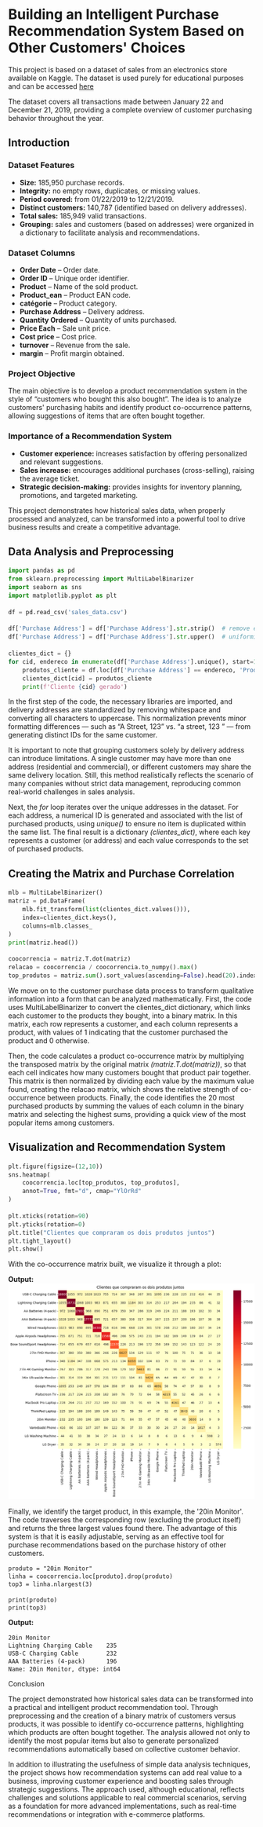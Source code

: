 # Building an Intelligent Purchase Recommendation System Based on Other Customers' Choices

This project is based on a dataset of sales from an electronics store available on Kaggle.
The dataset is used purely for educational purposes and can be accessed [here](https://www.kaggle.com/datasets/vincentcornlius/sales-orders/data)


The dataset covers all transactions made between January 22 and December 21, 2019, providing a complete overview of customer purchasing behavior throughout the year.

## Introduction
### Dataset Features

- **Size:** 185,950 purchase records.
- **Integrity:** no empty rows, duplicates, or missing values.
- **Period covered:** from 01/22/2019 to 12/21/2019.
- **Distinct customers:** 140,787 (identified based on delivery addresses).
- **Total sales:** 185,949 valid transactions.
- **Grouping:** sales and customers (based on addresses) were organized in a dictionary to facilitate analysis and recommendations.

### Dataset Columns
- **Order Date** – Order date.
- **Order ID** – Unique order identifier.
- **Product** – Name of the sold product.
- **Product_ean** – Product EAN code.
- **catégorie** – Product category.
- **Purchase Address** – Delivery address.
- **Quantity Ordered** – Quantity of units purchased.
- **Price Each** – Sale unit price.
- **Cost price** – Cost price.
- **turnover** – Revenue from the sale.
- **margin** – Profit margin obtained.

### Project Objective

The main objective is to develop a product recommendation system in the style of “customers who bought this also bought”.
The idea is to analyze customers' purchasing habits and identify product co-occurrence patterns, allowing suggestions of items that are often bought together.

### Importance of a Recommendation System

- **Customer experience:** increases satisfaction by offering personalized and relevant suggestions.
- **Sales increase:** encourages additional purchases (cross-selling), raising the average ticket.
- **Strategic decision-making:** provides insights for inventory planning, promotions, and targeted marketing.

This project demonstrates how historical sales data, when properly processed and analyzed, can be transformed into a powerful tool to drive business results and create a competitive advantage.

## Data Analysis and Preprocessing
```python
import pandas as pd
from sklearn.preprocessing import MultiLabelBinarizer
import seaborn as sns
import matplotlib.pyplot as plt

df = pd.read_csv('sales_data.csv')

df['Purchase Address'] = df['Purchase Address'].str.strip()  # remove espaços
df['Purchase Address'] = df['Purchase Address'].str.upper()  # uniformiza maiúsculas

clientes_dict = {}
for cid, endereco in enumerate(df['Purchase Address'].unique(), start=1):
    produtos_cliente = df.loc[df['Purchase Address'] == endereco, 'Product'].unique().tolist()
    clientes_dict[cid] = produtos_cliente
    print(f'Cliente {cid} gerado')
```
In the first step of the code, the necessary libraries are imported, and delivery addresses are standardized by removing whitespace and converting all characters to uppercase.
This normalization prevents minor formatting differences — such as “A Street, 123” vs. “a street, 123 ” — from generating distinct IDs for the same customer.

It is important to note that grouping customers solely by delivery address can introduce limitations.
A single customer may have more than one address (residential and commercial), or different customers may share the same delivery location.
Still, this method realistically reflects the scenario of many companies without strict data management, reproducing common real-world challenges in sales analysis.

Next, the *for* loop iterates over the unique addresses in the dataset.
For each address, a numerical ID is generated and associated with the list of purchased products, using *unique()* to ensure no item is duplicated within the same list.
The final result is a dictionary *(clientes_dict)*, where each key represents a customer (or address) and each value corresponds to the set of purchased products.

## Creating the Matrix and Purchase Correlation

```python
mlb = MultiLabelBinarizer()
matriz = pd.DataFrame(
    mlb.fit_transform(list(clientes_dict.values())),
    index=clientes_dict.keys(),
    columns=mlb.classes_
)
print(matriz.head())

coocorrencia = matriz.T.dot(matriz)
relacao = coocorrencia / coocorrencia.to_numpy().max()
top_produtos = matriz.sum().sort_values(ascending=False).head(20).index
```

We move on to the customer purchase data process to transform qualitative information into a form that can be analyzed mathematically.
First, the code uses MultiLabelBinarizer to convert the clientes_dict dictionary, which links each customer to the products they bought, into a binary matrix.
In this matrix, each row represents a customer, and each column represents a product, with values of 1 indicating that the customer purchased the product and 0 otherwise.

Then, the code calculates a product co-occurrence matrix by multiplying the transposed matrix by the original matrix *(matriz.T.dot(matriz))*, so that each cell indicates how many customers bought that product pair together.
This matrix is then normalized by dividing each value by the maximum value found, creating the relacao matrix, which shows the relative strength of co-occurrence between products.
Finally, the code identifies the 20 most purchased products by summing the values of each column in the binary matrix and selecting the highest sums, providing a quick view of the most popular items among customers.

## Visualization and Recommendation System

```python
plt.figure(figsize=(12,10))
sns.heatmap(
    coocorrencia.loc[top_produtos, top_produtos],
    annot=True, fmt="d", cmap="YlOrRd"
)

plt.xticks(rotation=90)
plt.yticks(rotation=0)
plt.title("Clientes que compraram os dois produtos juntos")
plt.tight_layout()
plt.show()
```
With the co-occurrence matrix built, we visualize it through a plot:

**Output:**
![Correlation Graph of Sales](https://github.com/Benfluc/Projects/blob/main/project4/imgs/grafico_correla%C3%A7%C3%A3o_compras.png)

Finally, we identify the target product, in this example, the '20in Monitor'. The code traverses the corresponding row (excluding the product itself) and returns the three largest values found there.
The advantage of this system is that it is easily adjustable, serving as an effective tool for purchase recommendations based on the purchase history of other customers.

```pyhton
produto = "20in Monitor"
linha = coocorrencia.loc[produto].drop(produto)
top3 = linha.nlargest(3)

print(produto)
print(top3)
```

**Output:**

    20in Monitor
    Lightning Charging Cable    235
    USB-C Charging Cable        232
    AAA Batteries (4-pack)      196
    Name: 20in Monitor, dtype: int64

Conclusion

The project demonstrated how historical sales data can be transformed into a practical and intelligent product recommendation tool.
Through preprocessing and the creation of a binary matrix of customers versus products, it was possible to identify co-occurrence patterns, highlighting which products are often bought together.
The analysis allowed not only to identify the most popular items but also to generate personalized recommendations automatically based on collective customer behavior.

In addition to illustrating the usefulness of simple data analysis techniques, the project shows how recommendation systems can add real value to a business, improving customer experience and boosting sales through strategic suggestions.
The approach used, although educational, reflects challenges and solutions applicable to real commercial scenarios, serving as a foundation for more advanced implementations, such as real-time recommendations or integration with e-commerce platforms.

